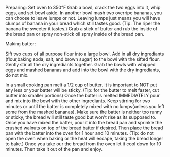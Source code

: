  Preparing:
 Set oven to 350℉ 
 Grab a bowl, crack the two eggs into it, whip eggs, and set bowl aside.
 In another bowl mash two overripe bananas, you can choose to leave lumps or not. 
 Leaving lumps just means you will have clumps of banana in your bread which still tastes good.
 (Tip: The riper the banana the sweeter it tastes.)
 Grab a stick of butter and rub the inside of the bread pan or spray non-stick oil spray inside of the bread pan. 
 
 Making batter:

 Sift two cups of all purpose flour into a large bowl. 
 Add in all dry ingrediants (flour,baking soda, salt, and brown sugar) to the bowl with the sifted flour. 
 Gently stir all the dry ingrediants together. 
 Grab the bowls with whipped eggs and mashed bananas and add into the bowl with the dry ingrediants, do not mix. 
 
 In a small cooking pan melt a 1/2 cup of butter. It is important to NOT put any less or your batter will be sticky.
 (Tip: for the butter to melt faster, cut butter into smaller portions)
 Once the butter is melted IMMEDIATELY pour and mix into the bowl with the other ingrediants. 
 Keep stirring for two minutes or until the batter is completely mixed with no lumps(unless you left some from the mashed bananas). Make sure the batter is neither too runny or sticky, the bread will still taste good but won't rise as its supposed to. 
 Once you have mixed the batter, pour it into the bread pan and sprinkle the crushed walnuts on top of the bread batter if desired.
 Then place the bread pan with the batter into the oven for 1 hour and 10 minutes. 
 (Tip: do not open the oven when baking or the heat will escape, taking the bread longer to bake.) 
 Once you take our the bread from the oven let it cool down for 10 minutes. 
 Then take it out of the pan and enjoy. 